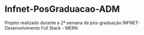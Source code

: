 # Infnet-PosGraduacao-ADM
 Projeto realizado durante a 2ª semana da pós-graduação INFNET-Desenvolvimento Full Stack - MERN
